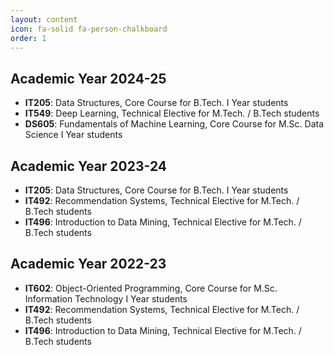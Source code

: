 ```yaml
---
layout: content
icon: fa-solid fa-person-chalkboard
order: 1
---
```



## Academic Year 2024-25
- **IT205**: Data Structures, Core Course for B.Tech. I Year students
- **IT549**: Deep Learning, Technical Elective for M.Tech. / B.Tech students
- **DS605**: Fundamentals of Machine Learning, Core Course for M.Sc. Data Science I Year students

## Academic Year 2023-24
- **IT205**: Data Structures, Core Course for B.Tech. I Year students
- **IT492**: Recommendation Systems, Technical Elective for M.Tech. / B.Tech students
- **IT496**: Introduction to Data Mining, Technical Elective for M.Tech. / B.Tech students

## Academic Year 2022-23
- **IT602**: Object-Oriented Programming, Core Course for M.Sc. Information Technology I Year students
- **IT492**: Recommendation Systems, Technical Elective for M.Tech. / B.Tech students
- **IT496**: Introduction to Data Mining, Technical Elective for M.Tech. / B.Tech students
